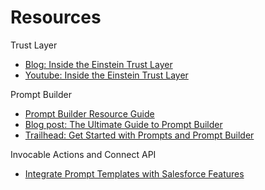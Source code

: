 # Resources

Trust Layer
* [Blog: Inside the Einstein Trust Layer](https://developer.salesforce.com/blogs/2023/10/inside-the-einstein-trust-layer)
* [Youtube: Inside the Einstein Trust Layer](https://www.youtube.com/watch?v=JYWBnPEtkoc)

Prompt Builder
* [Prompt Builder Resource Guide](https://help.salesforce.com/s/articleView?id=sf.prompt_builder_about.htm&type=5)
* [Blog post: The Ultimate Guide to Prompt Builder](https://admin.salesforce.com/blog/2024/the-ultimate-guide-to-prompt-builder-spring-24)
* [Trailhead: Get Started with Prompts and Prompt Builder](http://sforce.co/PromptBuilderTH)

Invocable Actions and Connect API
* [Integrate Prompt Templates with Salesforce Features](https://help.salesforce.com/s/articleView?id=sf.prompt_builder_integrate.htm&type=5)
